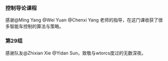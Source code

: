 ### 控制导论课程

感谢@Ming Yang @Wei Yuan @Chenxi Yang 老师的指导，在这门课收获了很多智能车控制的算法与策略。

### 第29组

感谢队友@Zhixian Xie @Yidan Sun，致敬与wtorcs度过的无数深夜。
